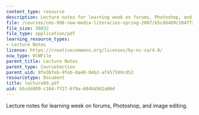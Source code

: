 ```yaml
---
content_type: resource
description: Lecture notes for learning week on forums, Photoshop, and image editing.
file: /courses/cms-998-new-media-literacies-spring-2007/b5cdd489c104ff276f9a604bb562a06d_lecture09.pdf
file_size: 36032
file_type: application/pdf
learning_resource_types:
- Lecture Notes
license: https://creativecommons.org/licenses/by-nc-sa/4.0/
ocw_type: OCWFile
parent_title: Lecture Notes
parent_type: CourseSection
parent_uid: 8fe3bfeb-9feb-8a40-84b2-af457599cd52
resourcetype: Document
title: lecture09.pdf
uid: b5cdd489-c104-ff27-6f9a-604bb562a06d
---
```

Lecture notes for learning week on forums, Photoshop, and image editing.